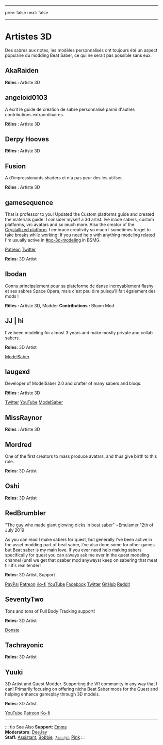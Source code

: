 - - -
prev: false next: false
- - -

# Artistes 3D

Des sabres aux notes, les modèles personnalisés ont toujours été un aspect populaire du modding Beat Saber, ce qui ne serait pas possible sans eux.

## AkaRaiden

**Rôles :** Artiste 3D

## angeloid0103

A écrit le guide de création de sabre personnalisé parmi d'autres contributions extraordinaires.

**Rôles :** Artiste 3D

## Derpy Hooves

**Rôles :** Artiste 3D

## Fusion

A d'impressionants shaders et n'a pas peur des les utiliser.

**Rôles :** Artiste 3D

## gamesequence

That is professor to you! Updated the Custom platforms guide and created the materials guide. I consider myself a 3d artist. Ive made sabers, custom platforms, vrc avatars and so much more. Also the creator of the [Crystallized platform](https://www.patreon.com/games_plats). I embrace creativity so much I sometimes forget to take breaks while working! If you need help with anything modeling related I'm usually active in [#pc-3d-modeling](https://discord.com/channels/441805394323439646/468249466865057802) in BSMG.

<AboutLinks>

[Patreon](https://www.patreon.com/games_plats)
[Twitter](https://twitter.com/gamesequence)

</AboutLinks>

**Roles:** 3D Artist

## Ibodan

Connu principalement pour sa plateforme de danse incroyablement flashy et ses sabres Space Opera, mais c'est peu dire puisqu'il fait également des mods !

**Rôles :** Artiste 3D, Modder **Contributions :** Bloom Mod

## JJ | hi

I've been modeling for almost 3 years and make mostly private and collab sabers.

**Roles:** 3D Artist

<AboutLinks>

[ModelSaber](https://modelsaber.com/Profile/?user=366411130962313216)

</AboutLinks>

## laugexd

Developer of ModelSaber 2.0 and crafter of many sabers and bloqs.

**Rôles :** Artiste 3D

<AboutLinks>

[Twitter](https://twitter.com/laugexd)
[YouTube](https://www.youtube.com/channel/UCr_JES9nBCUaAR9-UbgDMRw)
[ModelSaber](https://modelsaber.com/Profile/?user=146243483898871808)

</AboutLinks>

## MissRaynor

**Rôles :** Artiste 3D

## Mordred

One of the first creators to mass produce avatars, and thus give birth to this role.

**Roles:** 3D Artist

## Oshi

**Roles:** 3D Artist

## RedBrumbler

"The guy who made giant glowing dicks in beat saber" ~Emulamer 12th of July 2019

As you can read I make sabers for quest, but generally I've been active in the asset modding part of beat saber, I've also done some for other games but Beat saber is my main love. If you ever need help making sabers specifically for quest you can always ask me over in the quest modeling channel (until we get that qsaber mod anyways) keep on sabering that meat till it's real tender!

**Roles:** 3D Artist, Support

<AboutLinks>

[PayPal](https://paypal.me/RedBrumblerOfficial?locale.x=nl_NL)
[Patreon](https://www.patreon.com/RedBrumbler)
[Ko-fi](https://ko-fi.com/redbrumbler)
[YouTube](https://www.youtube.com/channel/UCYmzlDob8BQYWrOQWkHtCpQ)
[Facebook](https://www.facebook.com/red.brumbler.7)
[Twitter](https://twitter.com/RedBrumbler)
[GitHub](https://github.com/RedBrumbler/BeatOnCustomSabers)
[Reddit](https://www.reddit.com/user/RedBrumbler/)

</AboutLinks>

## SeventyTwo

Tons and tons of Full Body Tracking support!

**Roles:** 3D Artist

[Donate](https://paypal.me/theseventytwo)

## Tachrayonic

**Roles:** 3D Artist

## Yuuki

3D Artist and Quest Modder. Supporting the VR community in any way that I can! Primarily focusing on offering niche Beat Saber mods for the Quest and helping enhance gameplay through 3D models.

**Roles:** 3D Artist

<AboutLinks>

[YouTube](https://www.youtube.com/channel/UCIH4NTKdVNjnJpfuMrk71Fw)
[Patreon](https://www.patreon.com/yuukisaves)
[Ko-fi](https://ko-fi.com/supportyuuki)

</AboutLinks>

---

<!-- markdownlint-disable MD013 -->

::: tip See Also **Support:** [Emma](./supports.md#emma)  
**Moderators:** [DeeJay](./moderators.md#deejay-retired)  
**Staff:** [Assistant](./staff.md#assistant-retired), [Bobbie](./staff.md#bobbie), [𝔍𝔢𝔫𝔫𝔦𝔣𝔢𝔯](./staff.md#jennifer), [Pink](./staff.md#pink) :::
